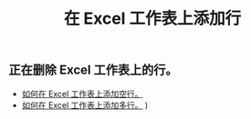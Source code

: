 ﻿---
title: 在 Excel 工作表上添加行
second_title: Documen
linktitle: 广告
type: docs
url: /zh/rows/add/
keywords: Working with adding row on an Excel worksheet. How to add rows on an Excel worksheet
description: Aspose.Cells Cloud REST API 支持在 Excel 工作表上添加行。SDK 支持多种开发语言，包括 Android、C#、Go、Java、NodeJS、Perl、PHP、Python、Ruby 和 Swift。
weight: 20
kwords: Excel、Office 云、REST API、电子表格、PDF、CSV、Json、Markdown、在 Excel 工作表上添加行
---
## 正在删除 Excel 工作表上的行。

- [如何在 Excel 工作表上添加空行。](/cells/zh/rows/add/row/) 
- [如何在 Excel 工作表上添加多行。](/cells/zh/rows/add/rows/) ) 
